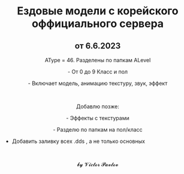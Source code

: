 <h1 style="text-align:center">Ездовые модели с корейского оффициального сервера</h1>

<h2 style="text-align:center">от 6.6.2023</h2>

<p style="text-align:center">AType = 46. Разделены по папкам ALevel</p>

<p style="text-align:center">- От 0 до 9 Класс и пол</p>

<p style="text-align:center">- Включает модель, анимацию текстуру, звук, эффект</p>

<p style="text-align:center">&nbsp;</p>

<p style="text-align:center">Добавлю позже:</p>

<p style="text-align:center">- Эффекты с текстурами</p>

<p style="text-align:center">- Разделю по папкам на пол/класс</p>

- Добавить заливку всех .dds , а не только основных

<p style="text-align:center">&nbsp;</p>

<p style="text-align:center">𝓫𝔂 𝓥𝓲𝓬𝓽𝓸𝓻 𝓟𝓪𝓿𝓵𝓸𝓿</p>
